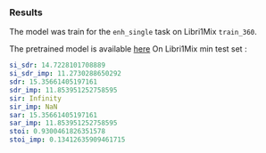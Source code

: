### Results 

The model was train for the `enh_single` task on Libri1Mix `train_360`.

The pretrained model is available [here](https://huggingface.co/JorisCos/DPRNNTasNet-ks2_Libri1Mix_enhsingle_16k)
On Libri1Mix min test set :

``` yaml
si_sdr: 14.7228101708889
si_sdr_imp: 11.2730288650292
sdr: 15.35661405197161
sdr_imp: 11.853951252758595
sir: Infinity
sir_imp: NaN
sar: 15.35661405197161
sar_imp: 11.853951252758595
stoi: 0.9300461826351578
stoi_imp: 0.13412635909461715
```